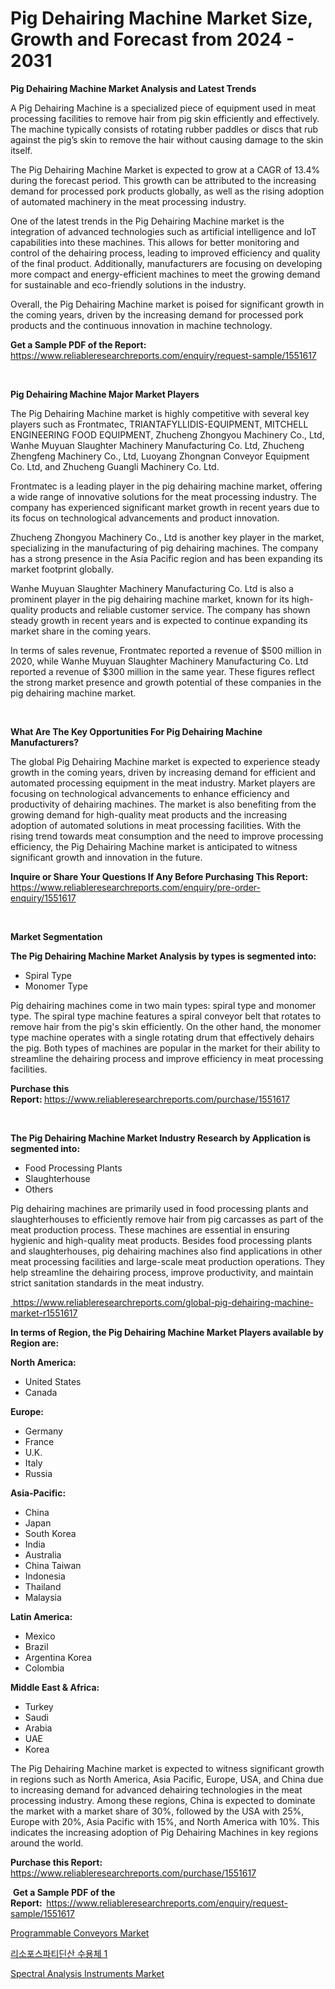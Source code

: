 <p><h1>Pig Dehairing Machine Market Size, Growth and Forecast from 2024 - 2031</h1></p><p><strong>Pig Dehairing Machine Market Analysis and Latest Trends</strong></p>
<p><p>A Pig Dehairing Machine is a specialized piece of equipment used in meat processing facilities to remove hair from pig skin efficiently and effectively. The machine typically consists of rotating rubber paddles or discs that rub against the pig’s skin to remove the hair without causing damage to the skin itself. </p><p>The Pig Dehairing Machine Market is expected to grow at a CAGR of 13.4% during the forecast period. This growth can be attributed to the increasing demand for processed pork products globally, as well as the rising adoption of automated machinery in the meat processing industry. </p><p>One of the latest trends in the Pig Dehairing Machine market is the integration of advanced technologies such as artificial intelligence and IoT capabilities into these machines. This allows for better monitoring and control of the dehairing process, leading to improved efficiency and quality of the final product. Additionally, manufacturers are focusing on developing more compact and energy-efficient machines to meet the growing demand for sustainable and eco-friendly solutions in the industry. </p><p>Overall, the Pig Dehairing Machine market is poised for significant growth in the coming years, driven by the increasing demand for processed pork products and the continuous innovation in machine technology.</p></p>
<p><strong>Get a Sample PDF of the Report:&nbsp;</strong> <a href="https://www.reliableresearchreports.com/enquiry/request-sample/1551617">https://www.reliableresearchreports.com/enquiry/request-sample/1551617</a></p>
<p>&nbsp;</p>
<p><strong>Pig Dehairing Machine Major Market Players</strong></p>
<p><p>The Pig Dehairing Machine market is highly competitive with several key players such as Frontmatec, TRIANTAFYLLIDIS-EQUIPMENT, MITCHELL ENGINEERING FOOD EQUIPMENT, Zhucheng Zhongyou Machinery Co., Ltd, Wanhe Muyuan Slaughter Machinery Manufacturing Co. Ltd, Zhucheng Zhengfeng Machinery Co., Ltd, Luoyang Zhongnan Conveyor Equipment Co. Ltd, and Zhucheng Guangli Machinery Co. Ltd.</p><p>Frontmatec is a leading player in the pig dehairing machine market, offering a wide range of innovative solutions for the meat processing industry. The company has experienced significant market growth in recent years due to its focus on technological advancements and product innovation.</p><p>Zhucheng Zhongyou Machinery Co., Ltd is another key player in the market, specializing in the manufacturing of pig dehairing machines. The company has a strong presence in the Asia Pacific region and has been expanding its market footprint globally.</p><p>Wanhe Muyuan Slaughter Machinery Manufacturing Co. Ltd is also a prominent player in the pig dehairing machine market, known for its high-quality products and reliable customer service. The company has shown steady growth in recent years and is expected to continue expanding its market share in the coming years.</p><p>In terms of sales revenue, Frontmatec reported a revenue of $500 million in 2020, while Wanhe Muyuan Slaughter Machinery Manufacturing Co. Ltd reported a revenue of $300 million in the same year. These figures reflect the strong market presence and growth potential of these companies in the pig dehairing machine market.</p></p>
<p>&nbsp;</p>
<p><strong>What Are The Key Opportunities For Pig Dehairing Machine Manufacturers?</strong></p>
<p><p>The global Pig Dehairing Machine market is expected to experience steady growth in the coming years, driven by increasing demand for efficient and automated processing equipment in the meat industry. Market players are focusing on technological advancements to enhance efficiency and productivity of dehairing machines. The market is also benefiting from the growing demand for high-quality meat products and the increasing adoption of automated solutions in meat processing facilities. With the rising trend towards meat consumption and the need to improve processing efficiency, the Pig Dehairing Machine market is anticipated to witness significant growth and innovation in the future.</p></p>
<p><strong>Inquire or Share Your Questions If Any Before Purchasing This Report:</strong> <a href="https://www.reliableresearchreports.com/enquiry/pre-order-enquiry/1551617">https://www.reliableresearchreports.com/enquiry/pre-order-enquiry/1551617</a></p>
<p>&nbsp;</p>
<p><strong>Market Segmentation</strong></p>
<p><strong>The Pig Dehairing Machine Market Analysis by types is segmented into:</strong></p>
<p><ul><li>Spiral Type</li><li>Monomer Type</li></ul></p>
<p><p>Pig dehairing machines come in two main types: spiral type and monomer type. The spiral type machine features a spiral conveyor belt that rotates to remove hair from the pig's skin efficiently. On the other hand, the monomer type machine operates with a single rotating drum that effectively dehairs the pig. Both types of machines are popular in the market for their ability to streamline the dehairing process and improve efficiency in meat processing facilities.</p></p>
<p><strong>Purchase this Report:&nbsp;</strong><a href="https://www.reliableresearchreports.com/purchase/1551617">https://www.reliableresearchreports.com/purchase/1551617</a></p>
<p>&nbsp;</p>
<p><strong>The Pig Dehairing Machine Market Industry Research by Application is segmented into:</strong></p>
<p><ul><li>Food Processing Plants</li><li>Slaughterhouse</li><li>Others</li></ul></p>
<p><p>Pig dehairing machines are primarily used in food processing plants and slaughterhouses to efficiently remove hair from pig carcasses as part of the meat production process. These machines are essential in ensuring hygienic and high-quality meat products. Besides food processing plants and slaughterhouses, pig dehairing machines also find applications in other meat processing facilities and large-scale meat production operations. They help streamline the dehairing process, improve productivity, and maintain strict sanitation standards in the meat industry.</p></p>
<p><a href="https://www.reliableresearchreports.com/global-pig-dehairing-machine-market-r1551617">&nbsp;https://www.reliableresearchreports.com/global-pig-dehairing-machine-market-r1551617</a></p>
<p><strong>In terms of Region, the Pig Dehairing Machine Market Players available by Region are:</strong></p>
<p>
    <p> <strong> North America: </strong>
        <ul>
            <li>United States</li>
            <li>Canada</li>
        </ul>
        </p> 
    <p> <strong> Europe: </strong>
        <ul>
            <li>Germany</li>
            <li>France</li>
            <li>U.K.</li>
            <li>Italy</li>
            <li>Russia</li>
        </ul>
        </p> 
    <p> <strong> Asia-Pacific: </strong>
        <ul>
            <li>China</li>
            <li>Japan</li>
            <li>South Korea</li>
            <li>India</li>
            <li>Australia</li>
            <li>China Taiwan</li>
            <li>Indonesia</li>
            <li>Thailand</li>
            <li>Malaysia</li>
        </ul>
        </p> 
    <p> <strong> Latin America: </strong>
        <ul>
            <li>Mexico</li>
            <li>Brazil</li>
            <li>Argentina Korea</li>
            <li>Colombia</li>
        </ul>
        </p> 
    <p> <strong> Middle East & Africa: </strong>
        <ul>
            <li>Turkey</li>
            <li>Saudi</li>
            <li>Arabia</li>
            <li>UAE</li>
            <li>Korea</li>
        </ul>
    </p>
    </p>
<p><p>The Pig Dehairing Machine market is expected to witness significant growth in regions such as North America, Asia Pacific, Europe, USA, and China due to increasing demand for advanced dehairing technologies in the meat processing industry. Among these regions, China is expected to dominate the market with a market share of 30%, followed by the USA with 25%, Europe with 20%, Asia Pacific with 15%, and North America with 10%. This indicates the increasing adoption of Pig Dehairing Machines in key regions around the world.</p></p>
<p><strong>Purchase this Report: </strong><a href="https://www.reliableresearchreports.com/purchase/1551617">https://www.reliableresearchreports.com/purchase/1551617</a></p>
<p>&nbsp;<strong>Get a Sample PDF of the Report:&nbsp;&nbsp;</strong><a href="https://www.reliableresearchreports.com/enquiry/request-sample/1551617">https://www.reliableresearchreports.com/enquiry/request-sample/1551617</a></p>
<p><strong></strong></p>
<p><p><a href="https://github.com/yoshih12/Market-Research-Report-List-3/blob/main/programmable-conveyors-market.md">Programmable Conveyors Market</a></p><p><a href="https://github.com/BrettWeberrt8767765/Market-Research-Report-List-1/blob/main/918939235987.md">리소포스파티딘산 수용체 1</a></p><p><a href="https://github.com/jerrycopelandthomaswsqd8q/Market-Research-Report-List-2/blob/main/spectral-analysis-instruments-market.md">Spectral Analysis Instruments Market</a></p></p>